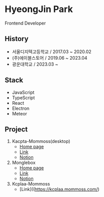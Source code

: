 # HyeongJin Park
Frontend Developer

## History
- 서울디지텍고등학교 / 2017.03 ~ 2020.02
- (주)에이블스토어 / 2019.06 ~ 2023.04
- 광운대학교 / 2023.03 ~

## Stack
- JavaScript
- TypeScript
- React
- Electron
- Meteor

## Project
1. Kacpta-Mommoss(desktop)
    - [Home page](https://mommoss.com/)
    - [Link](https://update.mommoss.com/)
    - [Notion](https://ablestor.notion.site/99fb9f1b2cc4489db5e2729e8d5344d1)
2. Monglebox
    - [Home page](https://monglebox.com/)
    - [Link](https://demo.monglebox.com/)
    - [Notion](https://monglebox.notion.site/monglebox/f3053cb0c9634ea69aa492fcfb9561d4)
3. Kcplaa-Mommoss
    - [Link]((https://kcplaa.mommoss.com/)
